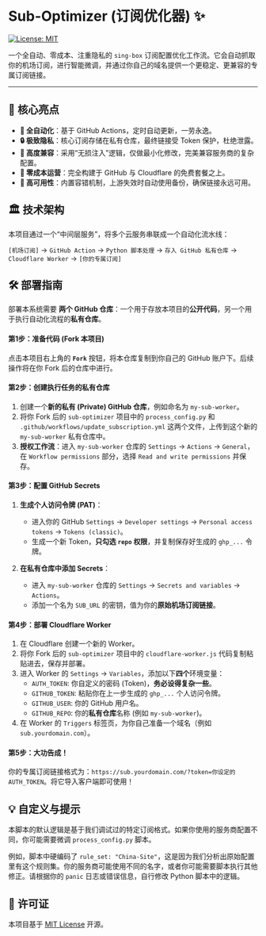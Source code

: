 # Sub-Optimizer (订阅优化器) ✨

[![License: MIT](https://img.shields.io/badge/License-MIT-yellow.svg)](https://opensource.org/licenses/MIT)

一个全自动、零成本、注重隐私的 `sing-box` 订阅配置优化工作流。它会自动抓取你的机场订阅，进行智能微调，并通过你自己的域名提供一个更稳定、更兼容的专属订阅链接。

---

## 🚀 核心亮点

- **🤖 全自动化**：基于 GitHub Actions，定时自动更新，一劳永逸。
- **🔒 极致隐私**：核心订阅存储在私有仓库，最终链接受 Token 保护，杜绝泄露。
- **🔧 高度兼容**：采用“无损注入”逻辑，仅做最小化修改，完美兼容服务商的复杂配置。
- **💸 零成本运营**：完全构建于 GitHub 与 Cloudflare 的免费套餐之上。
- **🚀 高可用性**：内置容错机制，上游失效时自动使用备份，确保链接永远可用。

## 🏛️ 技术架构

本项目通过一个“中间层服务”，将多个云服务串联成一个自动化流水线：

`[机场订阅]` -> `GitHub Action` -> `Python 脚本处理` -> `存入 GitHub 私有仓库` -> `Cloudflare Worker` -> `[你的专属订阅]`

## 🛠️ 部署指南

部署本系统需要 **两个 GitHub 仓库**：一个用于存放本项目的**公开代码**，另一个用于执行自动化流程的**私有仓库**。

#### **第1步：准备代码 (Fork 本项目)**

点击本项目右上角的 **`Fork`** 按钮，将本仓库复制到你自己的 GitHub 账户下。后续操作将在你 Fork 后的仓库中进行。

#### **第2步：创建执行任务的私有仓库**

1.  创建一个**新的私有 (Private) GitHub 仓库**，例如命名为 `my-sub-worker`。
2.  将你 Fork 后的 `sub-optimizer` 项目中的 `process_config.py` 和 `.github/workflows/update_subscription.yml` 这两个文件，上传到这个新的 `my-sub-worker` 私有仓库中。
3.  **授权工作流**：进入 `my-sub-worker` 仓库的 `Settings` -> `Actions` -> `General`，在 `Workflow permissions` 部分，选择 `Read and write permissions` 并保存。

#### **第3步：配置 GitHub Secrets**

1.  **生成个人访问令牌 (PAT)**：
    * 进入你的 GitHub `Settings` -> `Developer settings` -> `Personal access tokens` -> `Tokens (classic)`。
    * 生成一个新 Token，**只勾选 `repo` 权限**，并复制保存好生成的 `ghp_...` 令牌。

2.  **在私有仓库中添加 Secrets**：
    * 进入 `my-sub-worker` 仓库的 `Settings` -> `Secrets and variables` -> `Actions`。
    * 添加一个名为 `SUB_URL` 的密钥，值为你的**原始机场订阅链接**。

#### **第4步：部署 Cloudflare Worker**

1.  在 Cloudflare 创建一个新的 Worker。
2.  将你 Fork 后的 `sub-optimizer` 项目中的 `cloudflare-worker.js` 代码复制粘贴进去，保存并部署。
3.  进入 Worker 的 `Settings` -> `Variables`，添加以下**四个**环境变量：
    - `AUTH_TOKEN`: 你自定义的密码 (Token)，**务必设得复杂一些**。
    - `GITHUB_TOKEN`: 粘贴你在上一步生成的 `ghp_...` 个人访问令牌。
    - `GITHUB_USER`: 你的 GitHub 用户名。
    - `GITHUB_REPO`: 你的**私有仓库**名称 (例如 `my-sub-worker`)。
4.  在 Worker 的 `Triggers` 标签页，为你自己准备一个域名（例如 `sub.yourdomain.com`）。

#### **第5步：大功告成！**

你的专属订阅链接格式为：`https://sub.yourdomain.com/?token=你设定的AUTH_TOKEN`。将它导入客户端即可使用！

## 💡 自定义与提示

本脚本的默认逻辑是基于我们调试过的特定订阅格式。如果你使用的服务商配置不同，你可能需要微调 `process_config.py` 脚本。

例如，脚本中硬编码了 `rule_set: "China-Site"`，这是因为我们分析出原始配置里有这个规则集。你的服务商可能使用不同的名字，或者你可能需要脚本执行其他修正。请根据你的 `panic` 日志或错误信息，自行修改 Python 脚本中的逻辑。

## 📜 许可证

本项目基于 [MIT License](LICENSE) 开源。

